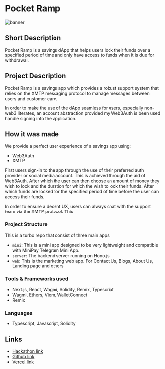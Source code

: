 # Pocket Ramp

![banner](./assets/landing.jpg)


## Short Description
Pocket Ramp is a savings dApp that helps users lock their funds over a 
specified period of time and only have access to funds when it is due for withdrawal.


## Project Description

Pocket Ramp is a savings app which provides a robust support system that relies on 
the XMTP messaging protocol to manage messages between users and customer care. 

In order to make the use of the dApp seamless for users, especially non-web3 literates, an account
abstraction provided my Web3Auth is been used handle signing into the application.


## How it was made

We provide a perfect user experience  of a savings app using:

- Web3Auth
- XMTP

First users sign-in to the app through the use of their preferred auth provider or social 
media account. This is achieved through the aid of Web3Auth. After which the user can 
then choose an amount of money they wish to lock and the duration for which the wish to
lock their funds. After which funds are locked for the specified period of time before 
the user can access their funds. 

In order to ensure a decent UX, users can always chat with the support team via the XMTP
protocol. This 



### Project Structure
This is a turbo repo that consist of three main apps.
- `mini`: This is a mini app designed to be very lightweight and compatible with MiniPay Telegram Mini App.
- `server`: The backend server running on Hono.js
- `web`: This is the marketing web app. For Contact Us, Blogs, About Us, Landing page and others



### Tools & Frameworks used
- Next.js, React, Wagmi, Solidity, Remix, Typescript
- Wagmi, Ethers, Viem, WalletConnect
- Remix

### Languages

- Typescript, Javascript, Solidity


## Links

- [Hackathon link](https://build-with-celo-7.hackerearth.com/)
- [Github link](https://github.com/Philix27/pocket)
- [Vercel link](https://pocketramp.vercel.app/)


